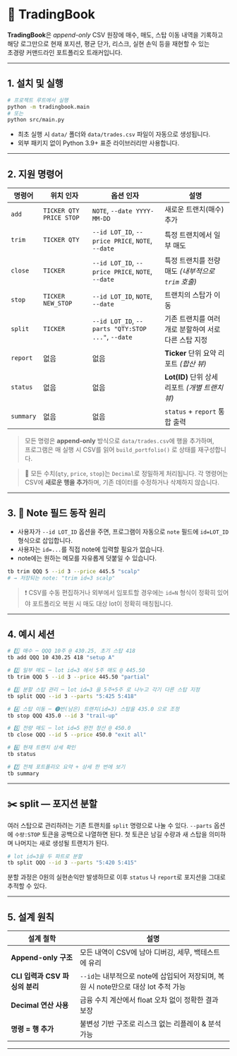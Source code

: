 
# 📄 TradingBook

**TradingBook**은 _append-only_ CSV 원장에 매수, 매도, 스탑 이동 내역을 기록하고  
해당 로그만으로 현재 포지션, 평균 단가, 리스크, 실현 손익 등을 재현할 수 있는  
초경량 커맨드라인 포트폴리오 트래커입니다.

---

## 1. 설치 및 실행

```bash
# 프로젝트 루트에서 실행
python -m tradingbook.main
# 또는
python src/main.py
````

* 최초 실행 시 `data/` 폴더와 `data/trades.csv` 파일이 자동으로 생성됩니다.
* 외부 패키지 없이 Python 3.9+ 표준 라이브러리만 사용합니다.

---

## 2. 지원 명령어

| 명령어      | 위치 인자                   | 옵션 인자                                               | 설명                                     |
| -------- | ----------------------- | ------------------------------------------------     | -------------------------------------- |
| `add`    | `TICKER QTY PRICE STOP` | `NOTE`, `--date YYYY-MM-DD`                          | 새로운 트랜치(매수) 추가                        |
| `trim`   | `TICKER QTY`            | `--id LOT_ID`, `--price PRICE`, `NOTE`, `--date`     | 특정 트랜치에서 일부 매도                           |
| `close`  | `TICKER`                | `--id LOT_ID`, `--price PRICE`, `NOTE`, `--date`     | 특정 트랜치를 전량 매도 *(내부적으로 `trim` 호출)* |
| `stop`   | `TICKER NEW_STOP`       | `--id LOT_ID`, `NOTE`, `--date`                      | 트랜치의 스탑가 이동                                |
| `split`  | `TICKER`                | `--id LOT_ID`, `--parts "QTY:STOP ..."`, `--date`    | 기존 트랜치를 여러 개로 분할하여 서로 다른 스탑 지정           |
| `report` | 없음                      | 없음                                               | **Ticker** 단위 요약 리포트 *(합산 뷰)*              |
| `status` | 없음                      | 없음                                               | **Lot(ID)** 단위 상세 리포트 *(개별 트랜치 뷰)*       |
| `summary`| 없음                      | 없음                                               | `status` + `report` 통합 출력                    |

> 모든 명령은 **append-only** 방식으로 `data/trades.csv`에 행을 추가하며,  
> 프로그램은 매 실행 시 CSV를 읽어 `build_portfolio()` 로 상태를 재구성합니다.


> 📌 모든 수치(`qty`, `price`, `stop`)는 `Decimal`로 정밀하게 처리됩니다.
> 각 명령어는 CSV에 **새로운 행을 추가**하며, 기존 데이터를 수정하거나 삭제하지 않습니다.

---

## 3. 📝 Note 필드 동작 원리

* 사용자가 `--id LOT_ID` 옵션을 주면, 프로그램이 자동으로 `note` 필드에 `id=LOT_ID` 형식으로 삽입합니다.
* 사용자는 `id=...`를 직접 note에 입력할 필요가 없습니다.
* note에는 원하는 메모를 자유롭게 덧붙일 수 있습니다.

```bash
tb trim QQQ 5 --id 3 --price 445.5 "scalp"
# → 저장되는 note: "trim id=3 scalp"
```

> ❗ CSV를 수동 편집하거나 외부에서 임포트할 경우에는 `id=N` 형식이 정확히 있어야
> 포트폴리오 복원 시 매도 대상 lot이 정확히 매칭됩니다.

---

## 4. 예시 세션

```bash
# 1️⃣ 매수 ─ QQQ 10주 @ 430.25, 초기 스탑 418
tb add QQQ 10 430.25 418 "setup A"

# 2️⃣ 일부 매도 ─ lot id=3 에서 5주 매도 @ 445.50
tb trim QQQ 5 --id 3 --price 445.50 "partial"

# 3️⃣ 분할 스탑 관리 ─ lot id=3 을 5주+5주 로 나누고 각기 다른 스탑 지정
tb split QQQ --id 3 --parts "5:425 5:418"

# 4️⃣ 스탑 이동 ─ ❶번(남은) 트랜치(id=3) 스탑을 435.0 으로 조정
tb stop QQQ 435.0 --id 3 "trail-up"

# 5️⃣ 전량 매도 ─ lot id=5 완전 청산 @ 450.0
tb close QQQ --id 5 --price 450.0 "exit all"

# 6️⃣ 현재 트랜치 상세 확인
tb status

# 7️⃣ 전체 포트폴리오 요약 + 상세 한 번에 보기
tb summary
```

---

## ✂️ split — 포지션 분할

여러 스탑으로 관리하려는 기존 트랜치를 `split` 명령으로 나눌 수 있다.
`--parts` 옵션에 `수량:STOP` 토큰을 공백으로 나열하면 된다. 첫 토큰은
남길 수량과 새 스탑을 의미하며 나머지는 새로 생성될 트랜치가 된다.

```bash
# lot id=3을 두 파트로 분할
tb split QQQ --id 3 --parts "5:420 5:415"
```

분할 과정은 0원의 실현손익만 발생하므로 이후 `status` 나 `report`로
포지션을 그대로 추적할 수 있다.

---

## 5. 설계 원칙

| 설계 철학                  | 설명                                                       |
| ---------------------- | -------------------------------------------------------- |
| **Append-only 구조**     | 모든 내역이 CSV에 남아 디버깅, 세무, 백테스트에 유리                         |
| **CLI 입력과 CSV 파싱의 분리** | `--id`는 내부적으로 note에 삽입되어 저장되며, 복원 시 note만으로 대상 lot 추적 가능 |
| **Decimal 연산 사용**      | 금융 수치 계산에서 float 오차 없이 정확한 결과 보장                         |
| **명령 = 행 추가**          | 불변성 기반 구조로 리스크 없는 리플레이 & 분석 가능                           |

---
